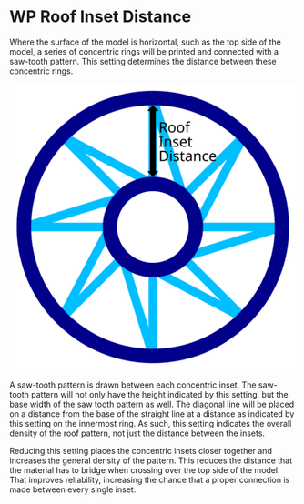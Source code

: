 WP Roof Inset Distance
====
Where the surface of the model is horizontal, such as the top side of the model, a series of concentric rings will be printed and connected with a saw-tooth pattern. This setting determines the distance between these concentric rings.

![Top-side view of the wire frame, with the inset marked](../images/wireframe_roof_inset.svg)

A saw-tooth pattern is drawn between each concentric inset. The saw-tooth pattern will not only have the height indicated by this setting, but the base width of the saw tooth pattern as well. The diagonal line will be placed on a distance from the base of the straight line at a distance as indicated by this setting on the innermost ring. As such, this setting indicates the overall density of the roof pattern, not just the distance between the insets.

Reducing this setting places the concentric insets closer together and increases the general density of the pattern. This reduces the distance that the material has to bridge when crossing over the top side of the model. That improves reliability, increasing the chance that a proper connection is made between every single inset.
